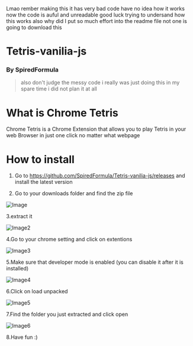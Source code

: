 Lmao rember making this it has very bad code have no idea how it works now the code is auful and unreadable good luck trying to undersand how this works also why did I put so much effort into the readme file not one is going to download this

# Tetris-vanilia-js

### By SpiredFormula

> also don't judge the messy code i really was just doing this in my spare time i did not plan it at all

# What is Chrome Tetris

Chrome Tetris is a Chrome Extension that allows you to play Tetris in your web Browser in just one click no matter what webpage

# How to install

1. Go to https://github.com/SpiredFormula/Tetris-vanilia-js/releases and install the latest version

3. Go to your downloads folder and find the zip file

![Image](https://github.com/SpiredFormula/Tetris-vanilia-js/blob/main/Images/READMEImages/Tute1.PNG?raw=true)

3.extract it

![Image2](https://github.com/SpiredFormula/Tetris-vanilia-js/blob/main/Images/READMEImages/Tute2.PNG?raw=true)

4.Go to your chrome setting and click on extentions

![Image3](https://github.com/SpiredFormula/Tetris-vanilia-js/blob/main/Images/READMEImages/Capture.PNG?raw=true)

5.Make sure that developer mode is enabled (you can disable it after it is installed)

![Image4](https://github.com/SpiredFormula/Tetris-vanilia-js/blob/main/Images/READMEImages/Tute4_LI%20(2).jpg?raw=true)

6.Click on load unpacked

![Image5](https://github.com/SpiredFormula/Tetris-vanilia-js/blob/main/Images/READMEImages/Tute5_LI%20(2).jpg?raw=true)

7.Find the folder you just extracted and click open

![Image6](https://github.com/SpiredFormula/Tetris-vanilia-js/blob/main/Images/READMEImages/Image.PNG?raw=true)

8.Have fun :)
